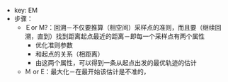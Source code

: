 - key: EM
- 步骤：
	- Ｅor M?：回溯－不仅要推算（相空间）采样点的准则，而且要（继续回溯，直到）找到距离起点最近的距离－即每一个采样点有两个属性
		- 优化准则参数
		- 和起点的关系（相距离）
		- 由这两个属性，可以得到一条从起点出发的最优轨迹的估计
	- Ｍ or E：最大化－在最开始该估计是不准的，